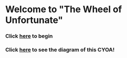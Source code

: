 # Welcome to **"The Wheel of Unfortunate"**

### Click [here](scenario/start.md) to begin  
### Click [here](https://docs.google.com/drawings/d/1R8QlBs0QCzDfQmgBGSvOh5dek5K6CemMqFL5B2Gzkqk/edit?usp=sharing) to see the diagram of this CYOA!
